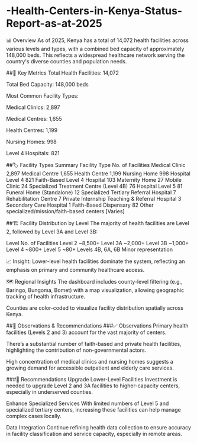 # -Health-Centers-in-Kenya-Status-Report-as-at-2025
📊 Overview
As of 2025, Kenya has a total of 14,072 health facilities across various levels and types, with a combined bed capacity of approximately 148,000 beds. This reflects a widespread healthcare network serving the country's diverse counties and population needs.

##🏥 Key Metrics
Total Health Facilities: 14,072

Total Bed Capacity: 148,000 beds

Most Common Facility Types:

Medical Clinics: 2,897

Medical Centres: 1,655

Health Centres: 1,199

Nursing Homes: 998

Level 4 Hospitals: 821

##🏷️ Facility Types Summary
Facility Type	No. of Facilities
Medical Clinic	2,897
Medical Centre	1,655
Health Centre	1,199
Nursing Home	998
Hospital Level 4	821
Faith-Based Level 4 Hospital	103
Maternity Home	27
Mobile Clinic	24
Specialized Treatment Centre (Level 4B)	76
Hospital Level 5	81
Funeral Home (Standalone)	12
Specialized Tertiary Referral Hospital	7
Rehabilitation Centre	7
Private Internship Teaching & Referral Hospital	3
Secondary Care Hospital	1
Faith-Based Dispensary	82
Other specialized/mission/faith-based centers	[Varies]

##🏗️ Facility Distribution by Level
The majority of health facilities are Level 2, followed by Level 3A and Level 3B:

Level	No. of Facilities
Level 2	~8,500+
Level 3A	~2,000+
Level 3B	~1,000+
Level 4	~800+
Level 5	~80+
Levels 4B, 6A, 6B	Minor representation

📈 Insight: Lower-level health facilities dominate the system, reflecting an emphasis on primary and community healthcare access.

🗺️ Regional Insights
The dashboard includes county-level filtering (e.g., Baringo, Bungoma, Bomet) with a map visualization, allowing geographic tracking of health infrastructure.

Counties are color-coded to visualize facility distribution spatially across Kenya.

##📌 Observations & Recommendations
###✅ Observations
Primary health facilities (Levels 2 and 3) account for the vast majority of centers.

There’s a substantial number of faith-based and private health facilities, highlighting the contribution of non-governmental actors.

High concentration of medical clinics and nursing homes suggests a growing demand for accessible outpatient and elderly care services.

###🔄 Recommendations
Upgrade Lower-Level Facilities
Investment is needed to upgrade Level 2 and 3A facilities to higher-capacity centers, especially in underserved counties.

Enhance Specialized Services
With limited numbers of Level 5 and specialized tertiary centers, increasing these facilities can help manage complex cases locally.

Data Integration
Continue refining health data collection to ensure accuracy in facility classification and service capacity, especially in remote areas.
